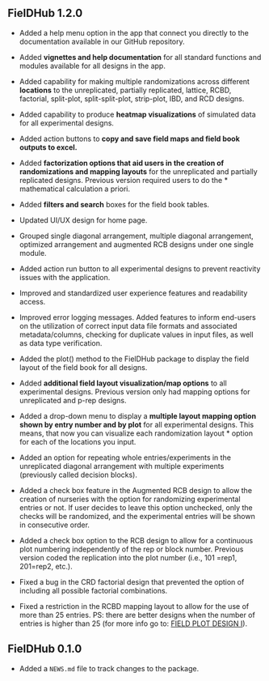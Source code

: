 ## FielDHub 1.2.0

* Added a help menu option in the app that connect you directly to the documentation available in our GitHub repository.   

* Added **vignettes and help documentation** for all standard functions and modules available for all designs in the app. 

* Added capability for making multiple randomizations across different **locations** to the unreplicated, partially replicated, lattice, RCBD, factorial, split-plot, split-split-plot, strip-plot, IBD, and RCD designs. 

* Added capability to produce **heatmap visualizations** of simulated data for all experimental designs. 

* Added action buttons to **copy and save field maps and field book outputs to excel.** 

* Added **factorization options that aid users in the creation of randomizations and mapping layouts** for the unreplicated and partially replicated designs. Previous version required users to do the * mathematical calculation a priori.  

* Added **filters and search** boxes for the field book tables.  

* Updated UI/UX design for home page. 

* Grouped single diagonal arrangement, multiple diagonal arrangement, optimized arrangement and augmented RCB designs under one single module.  

* Added action run button to all experimental designs to prevent reactivity issues with the application. 

* Improved and standardized user experience features and readability access. 

* Improved error logging messages. Added features to inform end-users on the utilization of correct input data file formats and associated metadata/columns, checking for duplicate values in input files, as well as data type verification. 

* Added the plot() method to the FielDHub package to display the field layout of the field book for all designs. 

* Added **additional field layout visualization/map options** to all experimental designs. Previous version only had mapping options for unreplicated and p-rep designs. 

* Added a drop-down menu to display a **multiple layout mapping option shown by entry number and by plot** for all experimental designs. This means, that now you can visualize each randomization layout * option for each of the locations you input. 

* Added an option for repeating whole entries/experiments in the unreplicated diagonal arrangement with multiple experiments (previously called decision blocks). 

* Added a check box feature in the Augmented RCB design to allow the creation of nurseries with the option for randomizing experimental entries or not. If user decides to leave this option unchecked, only the checks will be randomized, and the experimental entries will be shown in consecutive order. 

* Added a check box option to the RCB design to allow for a continuous plot numbering independently of the rep or block number. Previous version coded the replication into the plot number (i.e., 101 =rep1, 201=rep2, etc.). 

* Fixed a bug in the CRD factorial design that prevented the option of including all possible factorial combinations. 

* Fixed a restriction in the RCBD mapping layout to allow for the use of more than 25 entries. PS: there are better designs when the number of entries is higher than 25 (for more info go to: [FIELD PLOT DESIGN I](https://www.ndsu.edu/faculty/horsley/)).


## FielDHub 0.1.0

* Added a `NEWS.md` file to track changes to the package.


